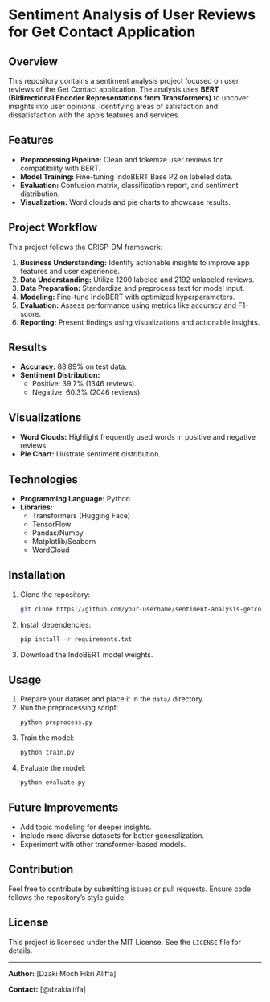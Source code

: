 # Sentiment Analysis of User Reviews for Get Contact Application

## Overview
This repository contains a sentiment analysis project focused on user reviews of the Get Contact application. The analysis uses **BERT (Bidirectional Encoder Representations from Transformers)** to uncover insights into user opinions, identifying areas of satisfaction and dissatisfaction with the app’s features and services.

## Features
- **Preprocessing Pipeline:** Clean and tokenize user reviews for compatibility with BERT.
- **Model Training:** Fine-tuning IndoBERT Base P2 on labeled data.
- **Evaluation:** Confusion matrix, classification report, and sentiment distribution.
- **Visualization:** Word clouds and pie charts to showcase results.

## Project Workflow
This project follows the CRISP-DM framework:
1. **Business Understanding:** Identify actionable insights to improve app features and user experience.
2. **Data Understanding:** Utilize 1200 labeled and 2192 unlabeled reviews.
3. **Data Preparation:** Standardize and preprocess text for model input.
4. **Modeling:** Fine-tune IndoBERT with optimized hyperparameters.
5. **Evaluation:** Assess performance using metrics like accuracy and F1-score.
6. **Reporting:** Present findings using visualizations and actionable insights.

## Results
- **Accuracy:** 88.89% on test data.
- **Sentiment Distribution:**
  - Positive: 39.7% (1346 reviews).
  - Negative: 60.3% (2046 reviews).

## Visualizations
- **Word Clouds:** Highlight frequently used words in positive and negative reviews.
- **Pie Chart:** Illustrate sentiment distribution.

## Technologies
- **Programming Language:** Python
- **Libraries:**
  - Transformers (Hugging Face)
  - TensorFlow
  - Pandas/Numpy
  - Matplotlib/Seaborn
  - WordCloud

## Installation
1. Clone the repository:
   ```bash
   git clone https://github.com/your-username/sentiment-analysis-getcontact.git
   ```
2. Install dependencies:
   ```bash
   pip install -r requirements.txt
   ```
3. Download the IndoBERT model weights.

## Usage
1. Prepare your dataset and place it in the `data/` directory.
2. Run the preprocessing script:
   ```bash
   python preprocess.py
   ```
3. Train the model:
   ```bash
   python train.py
   ```
4. Evaluate the model:
   ```bash
   python evaluate.py
   ```

## Future Improvements
- Add topic modeling for deeper insights.
- Include more diverse datasets for better generalization.
- Experiment with other transformer-based models.

## Contribution
Feel free to contribute by submitting issues or pull requests. Ensure code follows the repository’s style guide.

## License
This project is licensed under the MIT License. See the `LICENSE` file for details.

---

**Author:** [Dzaki Moch Fikri Aliffa]

**Contact:** [@dzakialiffa]

